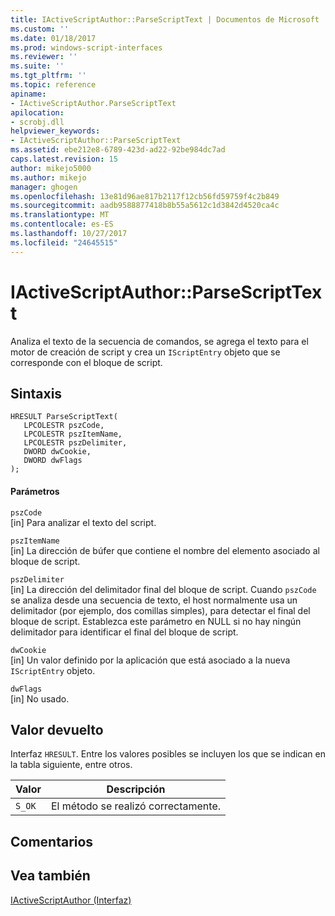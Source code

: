 ```yaml
---
title: IActiveScriptAuthor::ParseScriptText | Documentos de Microsoft
ms.custom: ''
ms.date: 01/18/2017
ms.prod: windows-script-interfaces
ms.reviewer: ''
ms.suite: ''
ms.tgt_pltfrm: ''
ms.topic: reference
apiname:
- IActiveScriptAuthor.ParseScriptText
apilocation:
- scrobj.dll
helpviewer_keywords:
- IActiveScriptAuthor::ParseScriptText
ms.assetid: ebe212e8-6789-423d-ad22-92be984dc7ad
caps.latest.revision: 15
author: mikejo5000
ms.author: mikejo
manager: ghogen
ms.openlocfilehash: 13e81d96ae817b2117f12cb56fd59759f4c2b849
ms.sourcegitcommit: aadb9588877418b8b55a5612c1d3842d4520ca4c
ms.translationtype: MT
ms.contentlocale: es-ES
ms.lasthandoff: 10/27/2017
ms.locfileid: "24645515"
---
```

# <a name="iactivescriptauthorparsescripttext"></a>IActiveScriptAuthor::ParseScriptText
Analiza el texto de la secuencia de comandos, se agrega el texto para el motor de creación de script y crea un `IScriptEntry` objeto que se corresponde con el bloque de script.  
  
## <a name="syntax"></a>Sintaxis  
  
```  
HRESULT ParseScriptText(  
   LPCOLESTR pszCode,  
   LPCOLESTR pszItemName,  
   LPCOLESTR pszDelimiter,  
   DWORD dwCookie,  
   DWORD dwFlags  
);  
```  
  
#### <a name="parameters"></a>Parámetros  
 `pszCode`  
 [in] Para analizar el texto del script.  
  
 `pszItemName`  
 [in] La dirección de búfer que contiene el nombre del elemento asociado al bloque de script.  
  
 `pszDelimiter`  
 [in] La dirección del delimitador final del bloque de script. Cuando `pszCode` se analiza desde una secuencia de texto, el host normalmente usa un delimitador (por ejemplo, dos comillas simples), para detectar el final del bloque de script. Establezca este parámetro en NULL si no hay ningún delimitador para identificar el final del bloque de script.  
  
 `dwCookie`  
 [in] Un valor definido por la aplicación que está asociado a la nueva `IScriptEntry` objeto.  
  
 `dwFlags`  
 [in] No usado.  
  
## <a name="return-value"></a>Valor devuelto  
 Interfaz `HRESULT`. Entre los valores posibles se incluyen los que se indican en la tabla siguiente, entre otros.  
  
|Valor|Descripción|  
|-----------|-----------------|  
|`S_OK`|El método se realizó correctamente.|  
  
## <a name="remarks"></a>Comentarios  
  
## <a name="see-also"></a>Vea también  
 [IActiveScriptAuthor (Interfaz)](../../winscript/reference/iactivescriptauthor-interface.md)
